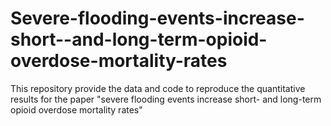 # Severe-flooding-events-increase-short--and-long-term-opioid-overdose-mortality-rates
This repository provide the data and code to reproduce the quantitative results for the paper "severe flooding events increase short- and long-term opioid overdose mortality rates"
